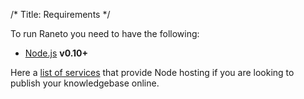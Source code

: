 /*
Title: Requirements
*/

To run Raneto you need to have the following:

* [Node.js](http://nodejs.org) **v0.10+**

Here a [list of services](https://github.com/joyent/node/wiki/Node-Hosting) that provide Node hosting
if you are looking to publish your knowledgebase online.
